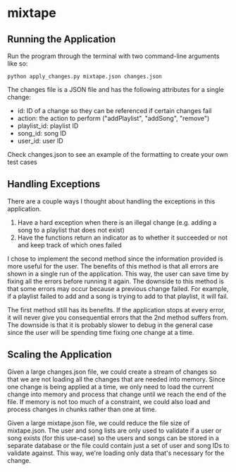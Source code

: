 # mixtape
## Running the Application
Run the program through the terminal with two command-line arguments like so:
```
python apply_changes.py mixtape.json changes.json
```

The changes file is a JSON file and has the following attributes for a single change:
- id: ID of a change so they can be referenced if certain changes fail
- action: the action to perform ("addPlaylist", "addSong", "remove")
- playlist_id: playlist ID
- song_id: song ID
- user_id: user ID

Check changes.json to see an example of the formatting to create your own test cases

## Handling Exceptions
There are a couple ways I thought about handling the exceptions in this application.
1. Have a hard exception when there is an illegal change (e.g. adding a song to a playlist that does not exist)
2. Have the functions return an indicator as to whether it succeeded or not and keep track of which ones failed

I chose to implement the second method since the information provided is more useful for the user. The benefits of this method is that all errors are shown in a single run of the application. This way, the user can save time by fixing all the errors before running it again. The downside to this method is that some errors may occur because a previous change failed. For example, if a playlist failed to add and a song is trying to add to that playlist, it will fail. 

The first method still has its benefits. If the application stops at every error, it will never give you consequential errors that the 2nd method suffers from. The downside is that it is probably slower to debug in the general case since the user will be spending time fixing one change at a time.

## Scaling the Application
Given a large changes.json file, we could create a stream of changes so that we are not loading all the changes that are needed into memory. Since one change is being applied at a time, we only need to load the current change into memory and process that change until we reach the end of the file. If memory is not too much of a constraint, we could also load and process changes in chunks rather than one at time.

Given a large mixtape.json file, we could reduce the file size of mixtape.json. The user and song lists are only used to validate if a user or song exists (for this use-case) so the users and songs can be stored in a separate database or the file could contain just a set of user and song IDs to validate against. This way, we're loading only data that's necessary for the change. 
